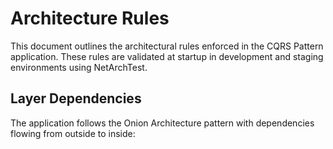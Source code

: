 # Architecture Rules

This document outlines the architectural rules enforced in the CQRS Pattern application. These rules are validated at startup in development and staging environments using NetArchTest.

## Layer Dependencies

The application follows the Onion Architecture pattern with dependencies flowing from outside to inside:
